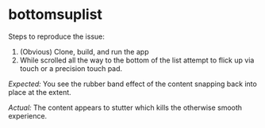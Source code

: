 # bottomsuplist

Steps to reproduce the issue:
1. (Obvious) Clone, build, and run the app
2. While scrolled all the way to the bottom of the list attempt to flick up via touch or a precision touch pad.

*Expected:*
You see the rubber band effect of the content snapping back into place at the extent.

*Actual:*
The content appears to stutter which kills the otherwise smooth experience.
